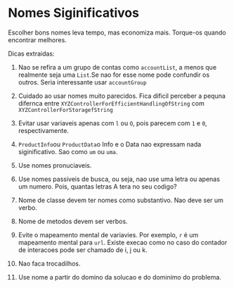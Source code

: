 # Nomes Siginificativos

Escolher bons nomes leva tempo, mas economiza mais. Torque-os quando encontrar melhores.

Dicas extraidas:

1) Nao se refira a um grupo de contas como ```accountList```, a menos que realmente seja uma ```List```.Se nao for esse nome pode confundir os outros. Seria interessante usar ```accountGroup```

2) Cuidado ao usar nomes muito parecidos. Fica dificil perceber a pequna difernca entre ```XYZControllerForEfficientHandlingOfString``` com ```XYZControllerForStoragefString```

3) Evitar usar variaveis apenas com ```l``` ou ```O```, pois parecem com ```1``` e ```0```, respectivamente.

4) ```ProductInfo```ou ```ProductData```o Info e o Data nao expressam nada siginificativo. Sao como ```um``` ou ```uma```.

5) Use nomes pronuciaveis.

6) Use nomes passiveis de busca, ou seja, nao use uma letra ou apenas um numero. Pois, quantas letras A tera no seu codigo?

7) Nome de classe devem ter nomes como substantivo. Nao deve ser um verbo.

8) Nome de metodos devem ser verbos.

9) Evite o mapeamento mental de variavies. Por exemplo, ```r``` é um mapeamento mental para ```url```. Existe execao como no caso do contador de interacoes pode ser chamado de i, j ou k.

10) Nao faca trocadilhos.

11) Use nome a partir do domino da solucao e do dominimo do problema.